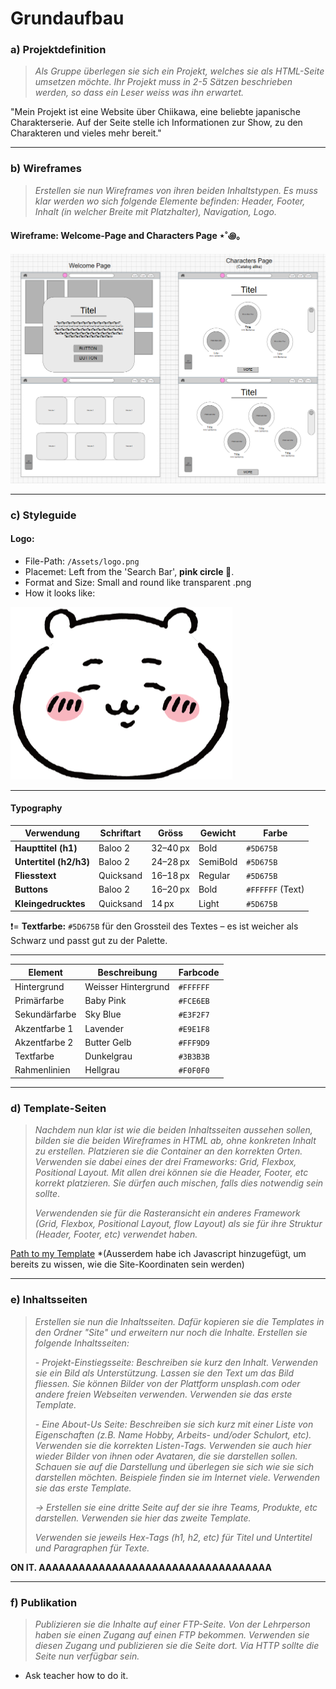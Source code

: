 # Grundaufbau

### a) Projektdefinition 

> *Als Gruppe überlegen sie sich ein Projekt, welches sie als HTML-Seite umsetzen möchte. Ihr Projekt muss in 2-5 Sätzen beschrieben werden, so dass ein Leser weiss was ihn erwartet.*

"Mein Projekt ist eine Website über Chiikawa, eine beliebte japanische Charakterserie. Auf der Seite stelle ich Informationen zur Show, zu den Charakteren und vieles mehr bereit."

---
### b) Wireframes
> *Erstellen sie nun Wireframes von ihren beiden Inhaltstypen. Es muss klar werden wo sich folgende Elemente befinden: Header, Footer, Inhalt (in welcher Breite mit Platzhalter), Navigation, Logo.*

#### Wireframe: Welcome-Page and Characters Page ⋆˚꩜｡
![alt text](image-1.png)

---

### c) Styleguide 

#### Logo: 
- File-Path: `/Assets/logo.png`
- Placemet: Left from the 'Search Bar', **pink circle 🩷**.
- Format and Size: Small and round like transparent .png
- How it looks like:

![Logo-Example](/Assets/logo.png)


---

#### Typography
| Verwendung             | Schriftart | Gröss | Gewicht  | Farbe            |
| ---------------------- | ---------- | ----------------- | -------- | ---------------- |
| **Haupttitel (h1)**    | Baloo 2    | 32–40 px          | Bold     | `#5D675B`        |
| **Untertitel (h2/h3)** | Baloo 2    | 24–28 px          | SemiBold | `#5D675B`        |
| **Fliesstext**          | Quicksand  | 16–18 px          | Regular  | `#5D675B`        |
| **Buttons**            | Baloo 2    | 16–20 px          | Bold     | `#FFFFFF` (Text) |
| **Kleingedrucktes**    | Quicksand  | 14 px             | Light    | `#5D675B`        |

❗= **Textfarbe:** `#5D675B` für den Grossteil des Textes – es ist weicher als Schwarz und passt gut zu der Palette.

---
| Element       | Beschreibung                    | Farbcode  |
| ------------- | ------------------------------- | --------- |
| Hintergrund   | Weisser Hintergrund              | `#FFFFFF` |
| Primärfarbe   | Baby Pink   | `#FCE6EB` |
| Sekundärfarbe | Sky Blue      | `#E3F2F7` |
| Akzentfarbe 1 | Lavender    | `#E9E1F8` |
| Akzentfarbe 2 | Butter Gelb   | `#FFF9D9` |
| Textfarbe     | Dunkelgrau | `#3B3B3B` |
| Rahmenlinien  | Hellgrau   | `#F0F0F0` |

---

### d) Template-Seiten
> *Nachdem nun klar ist wie die beiden Inhaltsseiten aussehen sollen, bilden sie die beiden Wireframes in HTML ab, ohne konkreten Inhalt zu erstellen. Platzieren sie die Container an den korrekten Orten. Verwenden sie dabei eines der drei Frameworks: Grid, Flexbox, Positional Layout. Mit allen drei können sie die Header, Footer, etc korrekt platzieren. Sie dürfen auch mischen, falls dies notwendig sein sollte*.
>
> *Verwendenden sie für die Rasteransicht ein anderes Framework (Grid, Flexbox, Positional Layout, flow Layout) als sie für ihre Struktur (Header, Footer, etc) verwendet haben.*

[Path to my Template](/Templates/HTML) *(Ausserdem habe ich Javascript hinzugefügt, um bereits zu wissen, wie die Site-Koordinaten sein werden)

---

### e) Inhaltsseiten
> *Erstellen sie nun die Inhaltsseiten. Dafür kopieren sie die Templates in den Ordner "Site" und erweitern nur noch die Inhalte. Erstellen sie folgende Inhaltsseiten:*
> 
> *- Projekt-Einstiegsseite: Beschreiben sie kurz den Inhalt. Verwenden sie ein Bild als Unterstützung. Lassen sie den Text um das Bild fliessen. Sie können Bilder von der Plattform unsplash.com oder andere freien Webseiten verwenden. Verwenden sie das erste Template.*
>
> *- Eine About-Us Seite: Beschreiben sie sich kurz mit einer Liste von Eigenschaften (z.B. Name Hobby, Arbeits- und/oder Schulort, etc). Verwenden sie die korrekten Listen-Tags. Verwenden sie auch hier wieder Bilder von ihnen oder Avataren, die sie darstellen sollen. Schauen sie auf die Darstellung und überlegen sie sich wie sie sich darstellen möchten. Beispiele finden sie im Internet viele. Verwenden sie das erste Template.*
>
> *-> Erstellen sie eine dritte Seite auf der sie ihre Teams, Produkte, etc darstellen. Verwenden sie hier das zweite Template.*
>
> *Verwenden sie jeweils Hex-Tags (h1, h2, etc) für Titel und Untertitel und Paragraphen für Texte.*

**ON IT. AAAAAAAAAAAAAAAAAAAAAAAAAAAAAAAAAAA**

---

### f) Publikation

> *Publizieren sie die Inhalte auf einer FTP-Seite. Von der Lehrperson haben sie einen Zugang auf einen FTP bekommen. Verwenden sie diesen Zugang und publizieren sie die Seite dort. Via HTTP sollte die Seite nun verfügbar sein.*

- Ask teacher how to do it.